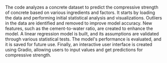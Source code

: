 The code analyzes a concrete dataset to predict the compressive strength of concrete based on various ingredients and factors. It starts by loading the data and performing initial statistical analysis and visualizations. Outliers in the data are identified and removed to improve model accuracy. New features, such as the cement-to-water ratio, are created to enhance the model. A linear regression model is built, and its assumptions are validated through various statistical tests. The model's performance is evaluated, and it is saved for future use. Finally, an interactive user interface is created using Gradio, allowing users to input values and get predictions for compressive strength.






